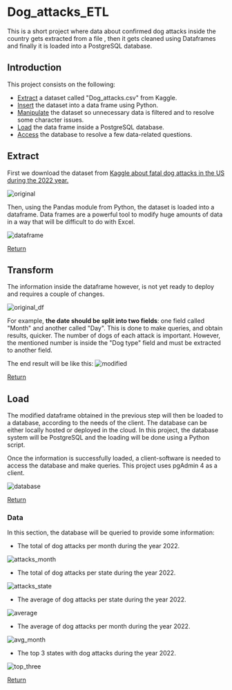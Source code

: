 # Dog_attacks_ETL
This is a short project where data about confirmed dog attacks inside the country gets extracted from a file , then it gets cleaned using Dataframes and finally it is loaded into a PostgreSQL database.

## Introduction

This project consists on the following:


- [Extract](#extract) a dataset called "Dog_attacks.csv" from Kaggle.
- [Insert](#extract) the dataset into a data frame using Python.
- [Manipulate](#transform) the dataset so unnecessary data is filtered and to resolve some character issues.
- [Load](#load) the data frame inside a PostgreSQL database.
- [Access](#data) the database to resolve a few data-related questions.

## Extract

First we download the dataset from [Kaggle about fatal dog attacks in the US during the 2022 year.](https://www.kaggle.com/datasets/kabhishm/fatal-dog-attacks-in-the-us-202022)


![original](https://user-images.githubusercontent.com/103103116/218973164-7b5da192-0404-45fd-afd4-62533bf5fa86.PNG)


Then, using the Pandas module from Python, the dataset is loaded into a dataframe. Data frames are a powerful tool to modify huge amounts of data in a way that will be difficult to do with Excel.


![dataframe](https://user-images.githubusercontent.com/103103116/218973926-6dd5b705-3e6d-4951-b5cf-0b7e42b3685d.PNG)



[Return](#introduction)

## Transform
The information inside the dataframe however, is not yet ready to deploy and requires a couple of changes.


![original_df](https://user-images.githubusercontent.com/103103116/218300814-5dc667db-782a-48a2-bfc9-b97b165b9363.PNG)



For example, **the date should be split into two fields**: one field called "Month" and another called "Day". This is done to make queries, and obtain results, quicker.
The number of dogs of each attack is important. However, the mentioned number is inside the "Dog type" field and must be extracted to another field.


The end result will be like this:
![modified](https://user-images.githubusercontent.com/103103116/218300832-6863792e-44c6-4602-af25-d6674f9fbfd8.PNG)


[Return](#introduction)


## Load
The modified dataframe obtained in the previous step will then be loaded to a database, according to the needs of the client. The database can be either locally hosted or deployed in the cloud.
In this project, the database system will be PostgreSQL and the loading will be done using a Python script.


Once the information is successfully loaded, a client-software is needed to access the database and make queries. This project uses pgAdmin 4 as a client.

![database](https://user-images.githubusercontent.com/103103116/218974660-b2849282-a876-4822-bfcb-a6642e982414.PNG)


[Return](#introduction)
### Data
In this section, the database will be queried to provide some information:


- The total of dog attacks per month during the year 2022.

![attacks_month](https://user-images.githubusercontent.com/103103116/218970311-88f16ef2-3735-415f-b9d1-67fdde0bda66.PNG)


- The total of dog attacks per state during the year 2022.

![attacks_state](https://user-images.githubusercontent.com/103103116/218970508-9ed9b76e-f241-4652-a36d-0f2a5e015a1a.PNG)

- The average of dog attacks per state during the year 2022.

![average](https://user-images.githubusercontent.com/103103116/218970612-8807ed61-19d9-494a-91fd-32191dd6de79.PNG)

- The average of dog attacks per month during the year 2022.

![avg_month](https://user-images.githubusercontent.com/103103116/218970733-c11edf8d-0163-4eac-96f4-e5e49454e405.PNG)


- The top 3 states with dog attacks during the year 2022.

![top_three](https://user-images.githubusercontent.com/103103116/218971332-2b89eef5-7b00-488f-a275-fc63cc16cf28.PNG)


[Return](#introduction)
